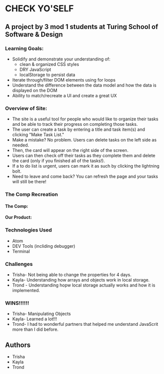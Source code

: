 # CHECK YO'SELF
## A project by 3 mod 1 students at Turing School of Software & Design
 
### Learning Goals:
  * Solidify and demonstrate your understanding of:
    * clean & organized CSS styles
    * DRY JavaScript
    * localStorage to persist data
  * Iterate through/filter DOM elements using for loops
  * Understand the difference between the data model and how the data is displayed on the DOM
  * Ability to match/recreate a UI and create a great UX

### Overview of Site:
  * The site is a useful tool for people who would like to organize their tasks and be able to track their progress on completing those tasks.
  * The user can create a task by entering a title and task item(s) and clicking "Make Task List."
  * Make a mistake? No problem. Users can delete tasks on the left side as needed.
  * Then, the card will appear on the right side of the screen.
  * Users can then check off their tasks as they complete them and delete the card (only if you finished all of the tasks!).
  * If a to do list is urgent, users can mark it as such by clicking the lightning bolt. 
  * Need to leave and come back? You can refresh the page and your tasks will still be there!
  
### The Comp Recreation
#### The Comp:

#### Our Product:
  
### Technologies Used
  * Atom
  * DEV Tools (incliding debugger)
  * Terminal

### Challenges
 * Trisha- Not being able to change the properties for 4 days.
 * Kayla- Understanding how arrays and objects work in local storage.
 * Trond - Understanding hopw local storage actually works and how it is implemented.

### WINS!!!!!!
 * Trisha- Manipulating Objects
 * Kayla- Learned a lot!!!
 * Trond- I had to wonderful partners that helped me understand JavaScrit more than I did before.
 
 ## Authors
 * Trisha
 * Kayla
 * Trond
